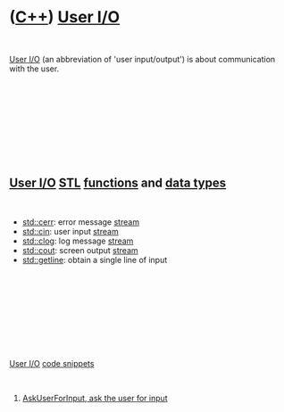 



 

 

 

 

 

([C++](Cpp.htm)) [User I/O](CppUserIo.htm)
==========================================

 

[User I/O](CppUserIo.htm) (an abbreviation of 'user input/output') is
about communication with the user.

 

 

 

 

 

[User I/O](CppUserIo.htm) [STL](CppStl.htm) [functions](CppFunction.htm) and [data types](CppDataType.htm)
----------------------------------------------------------------------------------------------------------

 

-   [std::cerr](CppCerr.htm): error message [stream](CppStream.htm)
-   [std::cin](CppCin.htm): user input [stream](CppStream.htm)
-   [std::clog](CppClog.htm): log message [stream](CppStream.htm)
-   [std::cout](CppCout.htm): screen output [stream](CppStream.htm)
-   [std::getline](CppGetline.htm): obtain a single line of input

 

 

 

 

 

[User I/O](CppUserIo.htm) [code snippets](CppCodeSnippets.htm)

 

1.  [AskUserForInput, ask the user for input](CppAskUserForInput.htm)

 

 

 

 

 





 



